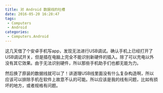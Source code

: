 ```yaml
---
title: 对 Android 数据线的吐槽
date: 2016-05-20 16:28:47
tags:
 - Computers
 - Android
categories:
 - Computers.Android
---
```

这几天借了个安卓手机写app，发现无法进行USB调试。确认手机上已经打开了USB调试开关，但是插在电脑上完全不能识别新硬件的插入。除了可以充电以外没有其它效果。由于无法识别硬件，所以那些手机助手们也都无能为力。

然后换了原装的数据线就可以了！讲道理USB线里面没有什么复杂构造啊，所以应该可以排除手机在软件上故意不认的可能。所以应该是我的线有问题，比如有损坏的地方，或者规格有问题。